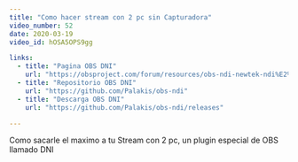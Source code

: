 ```yaml
---
title: "Como hacer stream con 2 pc sin Capturadora"
video_number: 52
date: 2020-03-19
video_id: hOSA5OPS9gg

links:
  - title: "Pagina OBS DNI"
    url: "https://obsproject.com/forum/resources/obs-ndi-newtek-ndi%E2%84%A2-integration-into-obs-studio.528/"
  - title: "Repositorio OBS DNI"
    url: "https://github.com/Palakis/obs-ndi"
  - title: "Descarga OBS DNI"
    url: "https://github.com/Palakis/obs-ndi/releases"

---
```


Como sacarle el maximo a tu Stream con 2 pc, un plugin especial de OBS llamado DNI
